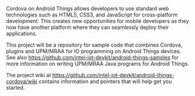 Cordova on Android Things allows developers to use standard web
technologies such as HTML5, CSS3, and JavaScript for cross-platform
development. This creates new opportunities for mobile developers as
they now have another platform where they can seamlessly deploy their
applications.

This project will be a repository for sample code that combines Cordova,
plugins and UPM/MRAA for IO programming on Android Things devices. See
also https://github.com/intel-iot-devkit/android-things-samples for more
information on writing UPM/MRAA Java programs for Android Things.

The project wiki at https://github.com/intel-iot-devkit/android-things-cordova/wiki
contains information and pointers that will help get you started.
